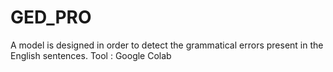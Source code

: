 # GED_PRO
A model is designed in order to detect the grammatical errors present in the English sentences. 
Tool : Google Colab
